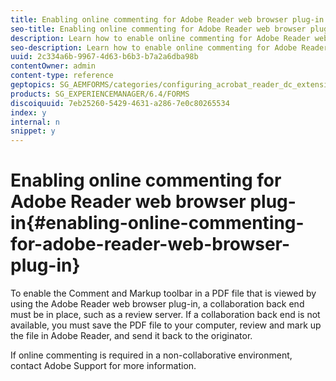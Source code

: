 ```yaml
---
title: Enabling online commenting for Adobe Reader web browser plug-in
seo-title: Enabling online commenting for Adobe Reader web browser plug-in
description: Learn how to enable online commenting for Adobe Reader web browser plug-in.
seo-description: Learn how to enable online commenting for Adobe Reader web browser plug-in.
uuid: 2c334a6b-9967-4d63-b6b3-b7a2a6dba98b
contentOwner: admin
content-type: reference
geptopics: SG_AEMFORMS/categories/configuring_acrobat_reader_dc_extensions
products: SG_EXPERIENCEMANAGER/6.4/FORMS
discoiquuid: 7eb25260-5429-4631-a286-7e0c80265534
index: y
internal: n
snippet: y
---
```


# Enabling online commenting for Adobe Reader web browser plug-in{#enabling-online-commenting-for-adobe-reader-web-browser-plug-in}

<!--
Comment Type: remark
Last Modified By:
Last Modified Date:
<p>Bug 1649828:</p>
-->

To enable the Comment and Markup toolbar in a PDF file that is viewed by using the Adobe Reader web browser plug-in, a collaboration back end must be in place, such as a review server. If a collaboration back end is not available, you must save the PDF file to your computer, review and mark up the file in Adobe Reader, and send it back to the originator.

If online commenting is required in a non-collaborative environment, contact Adobe Support for more information.

